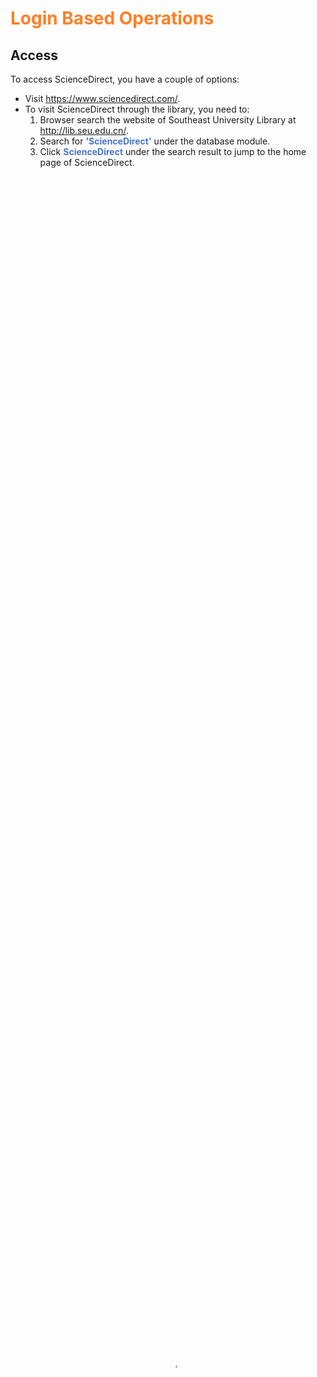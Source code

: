 # <font color="#FF7F24">Login Based Operations</font>

## Access

To access ScienceDirect, you have a couple of options:

* Visit <font color="#4875C8">https://www.sciencedirect.com/</font>.
* To visit ScienceDirect through the library, you need to:
  1. Browser search the website of Southeast University Library at <font color="#4875C8">http://lib.seu.edu.cn/</font>.
  3. Search for <font color="#4875C8"><b>'ScienceDirect'</b></font> under the database module.
  4. Click <font color="#4875C8"><b>ScienceDirect</b></font> under the search result to jump to the home page of ScienceDirect.

<video width="100%" height="100%" controls
       poster="_images/access.png" style="margin:0 0 0 1%">
    <source src="_videos/access.mp4" type="video/mp4" style="float:left;">
</video>




## Register

1. Click <font color="#4875C8"><b>Register</b></font> in the upper right corner of the home page.
2. Enter your email address and then click <font color="#4875C8"><b>Continue</b></font>.
3. Enter your first and last name in the fields provided.
4. Enter a password that meets the requirements, and the click <font color="#4875C8"><b>Register</b></font>.

<video width="100%" height="100%" controls
       poster="_images/register.png" style="margin:0 0 0 1%">
    <source src="_videos/rig.mp4" type="video/mp4">
</video>




## Sign in

To log in to ScienceDirect, you have a couple of options: 

#### Sign in through your own Elsevier account

1. Click <font color="#4875C8"><b>Sign in</b></font> in the upper left corner of the page.
2. Enter your email address in the field provided and select <font color="#4875C8"><b>Continue</b></font>.
3. After entering your password, click <font color="#4875C8"><b>Sign in</b></font>.

#### Sign in through your institution's account

1. Click <font color="#4875C8"><b>Sign in</b></font> in the upper left corner of the page.

2. Select <font color="#4875C8"><b>Access through your institution</b></font>.

3. Enter the name of your institution in the search field. Select the correct institution from the list which ScienceDirect displays.

4. Click the blue button in the center of the page.

5. Enter your personal account and password that you have set up in your institution in the internal page, and then click <font color="#4875C8"><b>Login</b></font>.

6. Select an information release consent duration, and then click <font color="#4875C8"><b>Accept</b></font>.

   > **Note:** after logging in through your institution, you can choose to access anonymously, or bind your personal email account.

<video width="100%" height="100%" controls
       poster="_images/signin.png" style="margin:0 0 0 1%">
    <source src="_videos/login.mp4" type="video/mp4">
</video>
